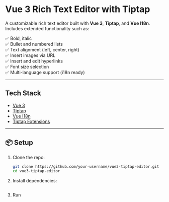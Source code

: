 # Vue 3 Rich Text Editor with Tiptap

A customizable rich text editor built with **Vue 3**, **Tiptap**, and **Vue I18n**.  
Includes extended functionality such as:

✅ Bold, italic  
✅ Bullet and numbered lists  
✅ Text alignment (left, center, right)  
✅ Insert images via URL  
✅ Insert and edit hyperlinks  
✅ Font size selection  
✅ Multi-language support (i18n ready)

---

## Tech Stack

- [Vue 3](https://vuejs.org/)
- [Tiptap](https://tiptap.dev/)
- [Vue I18n](https://vue-i18n.intlify.dev/)
- [Tiptap Extensions](https://tiptap.dev/api/extensions/overview)

---

## 📦 Setup

1. Clone the repo:

   ```bash
   git clone https://github.com/your-username/vue3-tiptap-editor.git
   cd vue3-tiptap-editor
   ```

2. Install dependencies:
   ```npm install

   ```
3. Run
   ```npm run dev

   ```
